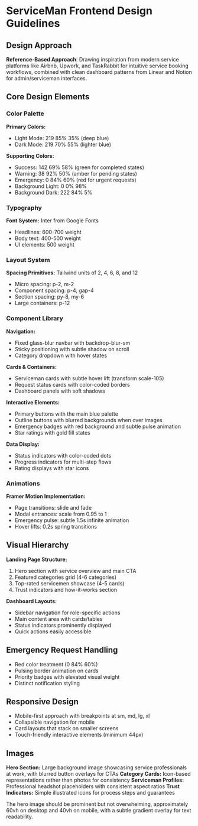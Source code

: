 # ServiceMan Frontend Design Guidelines

## Design Approach
**Reference-Based Approach**: Drawing inspiration from modern service platforms like Airbnb, Upwork, and TaskRabbit for intuitive service booking workflows, combined with clean dashboard patterns from Linear and Notion for admin/serviceman interfaces.

## Core Design Elements

### Color Palette
**Primary Colors:**
- Light Mode: 219 85% 35% (deep blue)
- Dark Mode: 219 70% 55% (lighter blue)

**Supporting Colors:**
- Success: 142 69% 58% (green for completed states)
- Warning: 38 92% 50% (amber for pending states)
- Emergency: 0 84% 60% (red for urgent requests)
- Background Light: 0 0% 98%
- Background Dark: 222 84% 5%

### Typography
**Font System:** Inter from Google Fonts
- Headlines: 600-700 weight
- Body text: 400-500 weight
- UI elements: 500 weight

### Layout System
**Spacing Primitives:** Tailwind units of 2, 4, 6, 8, and 12
- Micro spacing: p-2, m-2
- Component spacing: p-4, gap-4
- Section spacing: py-8, my-6
- Large containers: p-12

### Component Library

**Navigation:**
- Fixed glass-blur navbar with backdrop-blur-sm
- Sticky positioning with subtle shadow on scroll
- Category dropdown with hover states

**Cards & Containers:**
- Serviceman cards with subtle hover lift (transform scale-105)
- Request status cards with color-coded borders
- Dashboard panels with soft shadows

**Interactive Elements:**
- Primary buttons with the main blue palette
- Outline buttons with blurred backgrounds when over images
- Emergency badges with red background and subtle pulse animation
- Star ratings with gold fill states

**Data Display:**
- Status indicators with color-coded dots
- Progress indicators for multi-step flows
- Rating displays with star icons

### Animations
**Framer Motion Implementation:**
- Page transitions: slide and fade
- Modal entrances: scale from 0.95 to 1
- Emergency pulse: subtle 1.5s infinite animation
- Hover lifts: 0.2s spring transitions

## Visual Hierarchy

**Landing Page Structure:**
1. Hero section with service overview and main CTA
2. Featured categories grid (4-6 categories)
3. Top-rated servicemen showcase (4-5 cards)
4. Trust indicators and how-it-works section

**Dashboard Layouts:**
- Sidebar navigation for role-specific actions
- Main content area with cards/tables
- Status indicators prominently displayed
- Quick actions easily accessible

## Emergency Request Handling
- Red color treatment (0 84% 60%)
- Pulsing border animation on cards
- Priority badges with elevated visual weight
- Distinct notification styling

## Responsive Design
- Mobile-first approach with breakpoints at sm, md, lg, xl
- Collapsible navigation for mobile
- Card layouts that stack on smaller screens
- Touch-friendly interactive elements (minimum 44px)

## Images
**Hero Section:** Large background image showcasing service professionals at work, with blurred button overlays for CTAs
**Category Cards:** Icon-based representations rather than photos for consistency
**Serviceman Profiles:** Professional headshot placeholders with consistent aspect ratios
**Trust Indicators:** Simple illustrated icons for process steps and guarantees

The hero image should be prominent but not overwhelming, approximately 60vh on desktop and 40vh on mobile, with a subtle gradient overlay for text readability.